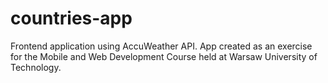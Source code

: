 # countries-app
Frontend application using AccuWeather API. App created as an exercise for the Mobile and Web Development Course held at Warsaw University of Technology.
